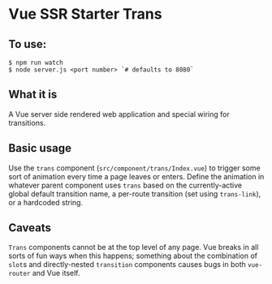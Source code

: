 # Vue SSR Starter Trans

## To use:

```
$ npm run watch
$ node server.js <port number> `# defaults to 8080`
```

## What it is

A Vue server side rendered web application and special wiring for transitions.

## Basic usage

Use the `trans` component (`src/component/trans/Index.vue`) to trigger some sort of animation every time a page leaves or enters. Define the animation in whatever parent component uses `trans` based on the currently-active global default transition name, a per-route transition (set using `trans-link`), or a hardcoded string.

## Caveats

`Trans` components cannot be at the top level of any page. Vue breaks in all sorts of fun ways when this happens; something about the combination of `slot`s and directly-nested `transition` components causes bugs in both `vue-router` and Vue itself.
